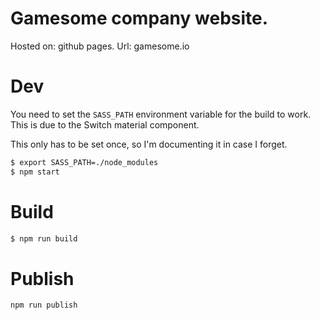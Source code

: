 # Gamesome company website.

Hosted on: github pages.
Url: gamesome.io

# Dev
You need to set the `SASS_PATH` environment variable for the build to work. This is due to the Switch material component.

This only has to be set once, so I'm documenting it in case I forget.

```bash
$ export SASS_PATH=./node_modules
$ npm start
```

# Build

```bash
$ npm run build
```

# Publish

```
npm run publish
```